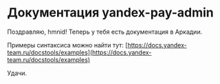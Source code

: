 # Документация yandex-pay-admin

Поздравляю, hmnid!
Теперь у тебя есть документация в Аркадии.

Примеры синтаксиса можно найти тут: [https://docs.yandex-team.ru/docstools/examples](https://docs.yandex-team.ru/docstools/examples)

Удачи.


